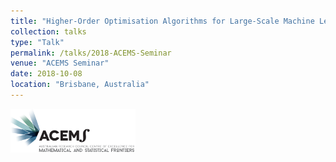 ```yaml
---
title: "Higher-Order Optimisation Algorithms for Large-Scale Machine Learning"
collection: talks
type: "Talk"
permalink: /talks/2018-ACEMS-Seminar
venue: "ACEMS Seminar"
date: 2018-10-08
location: "Brisbane, Australia"
---
```


<img src='/files/ACEMS-logo-crop.png' width='200' href='/'>
